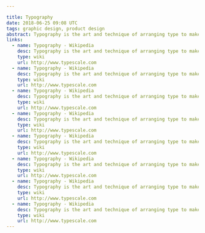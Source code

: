 ```yaml
---

title: Typography
date: 2018-06-25 09:08 UTC
tags: graphic design, product design
abstract: Typography is the art and technique of arranging type to make written language legible, readable, and appealing when displayed.
links:
  - name: Typography - Wikipedia
    desc: Typography is the art and technique of arranging type to make written language legible, readable, and appealing when displayed.
    type: wiki
    url: http://www.typescale.com
  - name: Typography - Wikipedia
    desc: Typography is the art and technique of arranging type to make written language legible, readable, and appealing when displayed.
    type: wiki
    url: http://www.typescale.com
  - name: Typography - Wikipedia
    desc: Typography is the art and technique of arranging type to make written language legible, readable, and appealing when displayed.
    type: wiki
    url: http://www.typescale.com
  - name: Typography - Wikipedia
    desc: Typography is the art and technique of arranging type to make written language legible, readable, and appealing when displayed.
    type: wiki
    url: http://www.typescale.com
  - name: Typography - Wikipedia
    desc: Typography is the art and technique of arranging type to make written language legible, readable, and appealing when displayed.
    type: wiki
    url: http://www.typescale.com
  - name: Typography - Wikipedia
    desc: Typography is the art and technique of arranging type to make written language legible, readable, and appealing when displayed.
    type: wiki
    url: http://www.typescale.com
  - name: Typography - Wikipedia
    desc: Typography is the art and technique of arranging type to make written language legible, readable, and appealing when displayed.
    type: wiki
    url: http://www.typescale.com
  - name: Typography - Wikipedia
    desc: Typography is the art and technique of arranging type to make written language legible, readable, and appealing when displayed.
    type: wiki
    url: http://www.typescale.com
---
```

